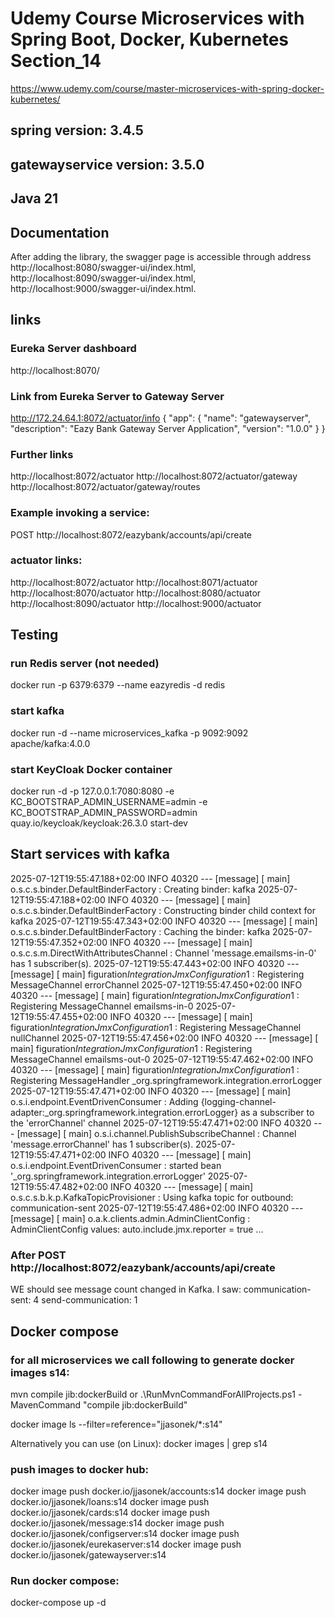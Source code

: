 # Udemy Course Microservices with Spring Boot, Docker, Kubernetes Section_14
https://www.udemy.com/course/master-microservices-with-spring-docker-kubernetes/
## spring version: 3.4.5
## gatewayservice version: 3.5.0
## Java 21


## Documentation
After adding the library, the swagger page is accessible through address 
http://localhost:8080/swagger-ui/index.html,
http://localhost:8090/swagger-ui/index.html,
http://localhost:9000/swagger-ui/index.html.

## links

### Eureka Server dashboard
http://localhost:8070/

### Link from Eureka Server to Gateway Server
http://172.24.64.1:8072/actuator/info
{
    "app": {
        "name": "gatewayserver",
        "description": "Eazy Bank Gateway Server Application",
        "version": "1.0.0"
    }
}

### Further links
http://localhost:8072/actuator
http://localhost:8072/actuator/gateway
http://localhost:8072/actuator/gateway/routes

### Example invoking a service:
POST http://localhost:8072/eazybank/accounts/api/create


### actuator links:
http://localhost:8072/actuator
http://localhost:8071/actuator
http://localhost:8070/actuator
http://localhost:8080/actuator
http://localhost:8090/actuator
http://localhost:9000/actuator


## Testing

### run Redis server (not needed)
docker run -p 6379:6379 --name eazyredis -d redis
### start kafka
docker run -d --name microservices_kafka -p 9092:9092 apache/kafka:4.0.0
### start KeyCloak Docker container
docker run -d -p 127.0.0.1:7080:8080 -e KC_BOOTSTRAP_ADMIN_USERNAME=admin -e KC_BOOTSTRAP_ADMIN_PASSWORD=admin quay.io/keycloak/keycloak:26.3.0 start-dev


## Start services with kafka

2025-07-12T19:55:47.188+02:00  INFO 40320 --- [message] [           main] o.s.c.s.binder.DefaultBinderFactory      : Creating binder: kafka
2025-07-12T19:55:47.188+02:00  INFO 40320 --- [message] [           main] o.s.c.s.binder.DefaultBinderFactory      : Constructing binder child context for kafka
2025-07-12T19:55:47.343+02:00  INFO 40320 --- [message] [           main] o.s.c.s.binder.DefaultBinderFactory      : Caching the binder: kafka
2025-07-12T19:55:47.352+02:00  INFO 40320 --- [message] [           main] o.s.c.s.m.DirectWithAttributesChannel    : Channel 'message.emailsms-in-0' has 1 subscriber(s).
2025-07-12T19:55:47.443+02:00  INFO 40320 --- [message] [           main] figuration$IntegrationJmxConfiguration$1 : Registering MessageChannel errorChannel
2025-07-12T19:55:47.450+02:00  INFO 40320 --- [message] [           main] figuration$IntegrationJmxConfiguration$1 : Registering MessageChannel emailsms-in-0
2025-07-12T19:55:47.455+02:00  INFO 40320 --- [message] [           main] figuration$IntegrationJmxConfiguration$1 : Registering MessageChannel nullChannel
2025-07-12T19:55:47.456+02:00  INFO 40320 --- [message] [           main] figuration$IntegrationJmxConfiguration$1 : Registering MessageChannel emailsms-out-0
2025-07-12T19:55:47.462+02:00  INFO 40320 --- [message] [           main] figuration$IntegrationJmxConfiguration$1 : Registering MessageHandler _org.springframework.integration.errorLogger
2025-07-12T19:55:47.471+02:00  INFO 40320 --- [message] [           main] o.s.i.endpoint.EventDrivenConsumer       : Adding {logging-channel-adapter:_org.springframework.integration.errorLogger} as a subscriber to the 'errorChannel' channel
2025-07-12T19:55:47.471+02:00  INFO 40320 --- [message] [           main] o.s.i.channel.PublishSubscribeChannel    : Channel 'message.errorChannel' has 1 subscriber(s).
2025-07-12T19:55:47.471+02:00  INFO 40320 --- [message] [           main] o.s.i.endpoint.EventDrivenConsumer       : started bean '_org.springframework.integration.errorLogger'
2025-07-12T19:55:47.482+02:00  INFO 40320 --- [message] [           main] o.s.c.s.b.k.p.KafkaTopicProvisioner      : Using kafka topic for outbound: communication-sent
2025-07-12T19:55:47.486+02:00  INFO 40320 --- [message] [           main] o.a.k.clients.admin.AdminClientConfig    : AdminClientConfig values:
auto.include.jmx.reporter = true
...

### After POST http://localhost:8072/eazybank/accounts/api/create
WE should see message count changed in Kafka.
I saw: 
communication-sent: 4
send-communication: 1


## Docker compose

### for all microservices we call following to generate docker images s14:
mvn compile jib:dockerBuild
or .\RunMvnCommandForAllProjects.ps1 -MavenCommand "compile jib:dockerBuild"

docker image ls --filter=reference="jjasonek/*:s14"

Alternatively you can use (on Linux):
docker images | grep s14

### push images to docker hub:
docker image push docker.io/jjasonek/accounts:s14
docker image push docker.io/jjasonek/loans:s14
docker image push docker.io/jjasonek/cards:s14
docker image push docker.io/jjasonek/message:s14
docker image push docker.io/jjasonek/configserver:s14
docker image push docker.io/jjasonek/eurekaserver:s14
docker image push docker.io/jjasonek/gatewayserver:s14

### Run docker compose:
docker-compose up -d

